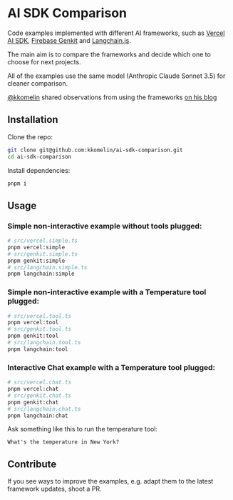 # AI SDK Comparison

Code examples implemented with different AI frameworks, such as [Vercel AI SDK](https://ai-sdk.dev/), [Firebase Genkit](https://firebase.google.com/products/genkit) and [Langchain.js](https://js.langchain.com).

The main aim is to compare the frameworks and decide which one to choose for next projects.

All of the examples use the same model (Anthropic Claude Sonnet 3.5) for cleaner comparison.

[@kkomelin](https://github.com/kkomelin) shared observations from using the frameworks [on his blog](https://komelin.com/blog/ai-framework-comparison)

## Installation

Clone the repo:

```bash
git clone git@github.com:kkomelin/ai-sdk-comparison.git
cd ai-sdk-comparison
```

Install dependencies:

```bash
pnpm i
```

## Usage

### Simple non-interactive example without tools plugged:

```bash
# src/vercel.simple.ts
pnpm vercel:simple
# src/genkit.simple.ts
pnpm genkit:simple
# src/langchain.simple.ts
pnpm langchain:simple
```

### Simple non-interactive example with a Temperature tool plugged:

```bash
# src/vercel.tool.ts
pnpm vercel:tool
# src/genkit.tool.ts
pnpm genkit:tool
# src/langchain.tool.ts
pnpm langchain:tool
```

### Interactive Chat example with a Temperature tool plugged:

```bash
# src/vercel.chat.ts
pnpm vercel:chat
# src/genkit.chat.ts
pnpm genkit:chat
# src/langchain.chat.ts
pnpm langchain:chat
```

Ask something like this to run the temperature tool:

```
What's the temperature in New York?
```

## Contribute

If you see ways to improve the examples, e.g. adapt them to the latest framework updates, shoot a PR.

